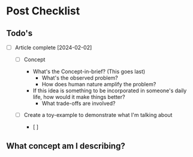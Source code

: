 # Post Checklist

## Todo's
- [ ] Article complete [2024-02-02]
    - [ ] Concept
        - What's the Concept-in-brief? (This goes last)
            - What's the observed problem?
            - How does human nature amplify the problem?
        - If this idea is something to be incorporated in someone's daily life, how would it make things better? 
            - What trade-offs are involved?
    
    - [ ] Create a toy-example to demonstrate what I'm talking about
        - [ ]  

## What concept am I describing?



